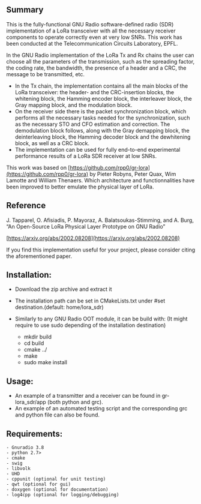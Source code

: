 ## Summary
This is the fully-functional GNU Radio software-defined radio (SDR) implementation of a LoRa transceiver with all the necessary receiver components to operate correctly even at very low SNRs.  This work has been conducted at the Telecommunication Circuits Laboratory, EPFL. 

In the GNU Radio implementation of the LoRa Tx and Rx chains the user can choose all the parameters of the transmission, such as the spreading factor, the coding rate, the bandwidth, the presence of a header and a CRC, the message to be transmitted, etc.

-   In the Tx chain, the implementation contains all the main blocks of the LoRa transceiver: the header- and the CRC-insertion blocks, the whitening block, the Hamming encoder block, the interleaver block, the Gray mapping block, and the modulation block.
-   On the receiver side there is the packet synchronization block, which performs all the necessary tasks needed for the synchronization, such as the necessary STO and CFO estimation and correction. The demodulation block follows, along with the Gray demapping block, the deinterleaving block, the Hamming decoder block and the dewhitening block, as well as a CRC block.
-   The implementation can be used for fully end-to-end experimental performance results of a LoRa SDR receiver at low SNRs.

This work was based on [https://github.com/rpp0/gr-lora](https://github.com/rpp0/gr-lora) by Pieter Robyns, Peter Quax, Wim Lamotte and William Thenaers. Which architecture and functionnalities have been improved to better emulate the physical layer of LoRa. 

## Reference

J. Tapparel, O. Afisiadis, P. Mayoraz, A. Balatsoukas-Stimming, and A. Burg, “An Open-Source LoRa Physical Layer Prototype on GNU Radio”

[https://arxiv.org/abs/2002.08208](https://arxiv.org/abs/2002.08208)

If you find this implementation useful for your project, please consider citing the aforementioned paper.

## Installation:
-   Download the zip archive and extract it    
- The installation path can be set in CMakeLists.txt under #set destination.(default: home/lora_sdr)
    
- Similarly to any GNU Radio OOT module, it can be build with: (It might require to use sudo depending of the installation destination)  
	- mkdir build  
    - cd build  
    - cmake ../  
    - make  
    - sudo make install  

## Usage:    
- An example of a transmitter and a receiver can be found in gr-lora_sdr/app (both python and grc).  
- An example of an automated testing script and the corresponding grc and python file can also be found.

## Requirements:  
    - Gnuradio 3.8
    - python 2.7>  
    - cmake  
    - swig  
    - libvolk  
    - UHD
    - cppunit (optional for unit testing)
    - qwt (optional for gui)
    - doxygen (optional for documentation)
    - log4cpp (optional for logging/debugging)